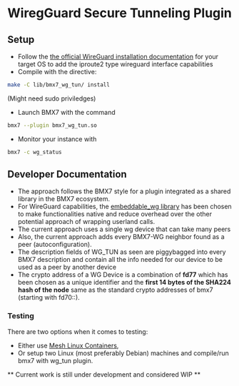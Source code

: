 # WiregGuard Secure Tunneling Plugin

## Setup
- Follow the [the official WireGuard installation documentation](https://www.wireguard.com/install/) for your target OS to add the iproute2 type wireguard interface capabilities
- Compile with the directive:
``` bash
make -C lib/bmx7_wg_tun/ install
```
(Might need sudo priviledges)
- Launch BMX7 with the command
```bash
bmx7 --plugin bmx7_wg_tun.so 
```
- Monitor your instance with 
```bash
bmx7 -c wg_status
```

## Developer Documentation

- The approach follows the BMX7 style for a plugin integrated as a shared library in the BMX7 ecosystem.
- For WireGuard capabilities, the [embeddable_wg library](https://github.com/WireGuard/WireGuard/tree/master/contrib/examples/embeddable-wg-library) has been chosen to make functionalities native and reduce overhead over the other potential approach of wrapping userland calls.
- The current approach uses a single wg device that can take many peers
- Also, the current approach adds every BMX7-WG neighbor found as a peer (autoconfiguration).
- The description fields of WG_TUN as seen are piggybagged into every BMX7 description and contain all the info needed for our device to be used as a peer by another device
- The crypto address of a WG Device is a combination of **fd77** which has been chosen as a unique identifier and the **first 14 bytes of the SHA224 hash of the node** same as the standard crypto addresses of bmx7 (starting with fd70::).


### Testing
There are two options when it comes to testing:
- Either use [Mesh Linux Containers](https://github.com/axn/mlc),
- Or setup two Linux (most preferably Debian) machines and compile/run bmx7 with wg_tun plugin.

** Current work is still under development and considered WIP **

